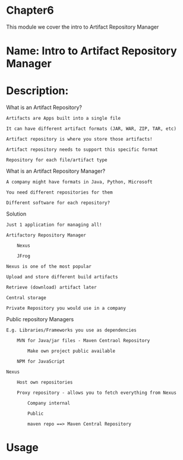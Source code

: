 # Chapter6
This module we cover the intro to Artifact Repository Manager

# Name: Intro to Artifact Repository Manager

# Description: 

What is an Artifact Repository?

    Artifacts are Apps built into a single file

    It can have different artifact formats (JAR, WAR, ZIP, TAR, etc)

    Artifact repository is where you store those artifacts!

    Artifact repository needs to support this specific format

    Repository for each file/artifact type


What is an Artifact Repository Manager?

    A company might have formats in Java, Python, Microsoft

    You need different repositories for them

    Different software for each repository?


Solution

    Just 1 application for managing all!

    Artifactory Repository Manager

        Nexus

        JFrog

    Nexus is one of the most popular

    Upload and store different build artifacts

    Retrieve (download) artifact later

    Central storage

    Private Repository you would use in a company


Public repository Managers


    E.g. Libraries/Frameworks you use as dependencies

        MVN for Java/jar files - Maven Centraol Repository

            Make own project public available

        NPM for JavaScript 

    Nexus

        Host own repositories

        Proxy repository - allows you to fetch everything from Nexus

            Company internal

            Public

            maven repo ==> Maven Central Repository

            
# Usage


    